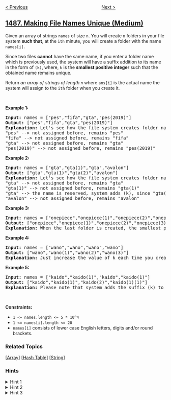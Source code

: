<!--|This file generated by command(leetcode description); DO NOT EDIT.    |-->
<!--+----------------------------------------------------------------------+-->
<!--|@author    awesee <openset.wang@gmail.com>                           |-->
<!--|@link      https://github.com/awesee                                 |-->
<!--|@home      https://github.com/awesee/leetcode                        |-->
<!--+----------------------------------------------------------------------+-->

[< Previous](../xor-operation-in-an-array "XOR Operation in an Array")
　　　　　　　　　　　　　　　　
[Next >](../avoid-flood-in-the-city "Avoid Flood in The City")

## [1487. Making File Names Unique (Medium)](https://leetcode.com/problems/making-file-names-unique "保证文件名唯一")

<p>Given an array of strings <code>names</code> of size <code>n</code>. You will create <code>n</code> folders in your file system <strong>such that</strong>, at the <code>ith</code> minute, you will create a folder with the name <code>names[i]</code>.</p>

<p>Since two files <strong>cannot</strong> have the same name, if you enter a folder name which is previously used,&nbsp;the system&nbsp;will have a suffix&nbsp;addition to its name in the form of <code>(k)</code>,&nbsp;where,&nbsp;<code>k</code> is the <strong>smallest positive integer</strong> such that the obtained name remains unique.</p>

<p>Return <em>an array of strings of length <code>n</code></em> where <code>ans[i]</code> is the actual name the system will assign to the <code>ith</code> folder when you create it.</p>

<p>&nbsp;</p>
<p><strong>Example 1:</strong></p>

<pre>
<strong>Input:</strong> names = [&quot;pes&quot;,&quot;fifa&quot;,&quot;gta&quot;,&quot;pes(2019)&quot;]
<strong>Output:</strong> [&quot;pes&quot;,&quot;fifa&quot;,&quot;gta&quot;,&quot;pes(2019)&quot;]
<strong>Explanation:</strong> Let&#39;s see how the file system creates folder names:
&quot;pes&quot; --&gt; not assigned before, remains &quot;pes&quot;
&quot;fifa&quot; --&gt; not assigned before, remains &quot;fifa&quot;
&quot;gta&quot; --&gt; not assigned before, remains &quot;gta&quot;
&quot;pes(2019)&quot; --&gt; not assigned before, remains &quot;pes(2019)&quot;
</pre>

<p><strong>Example 2:</strong></p>

<pre>
<strong>Input:</strong> names = [&quot;gta&quot;,&quot;gta(1)&quot;,&quot;gta&quot;,&quot;avalon&quot;]
<strong>Output:</strong> [&quot;gta&quot;,&quot;gta(1)&quot;,&quot;gta(2)&quot;,&quot;avalon&quot;]
<strong>Explanation:</strong> Let&#39;s see how the file system creates folder names:
&quot;gta&quot; --&gt; not assigned before, remains &quot;gta&quot;
&quot;gta(1)&quot; --&gt; not assigned before, remains &quot;gta(1)&quot;
&quot;gta&quot; --&gt; the name is reserved, system adds (k), since &quot;gta(1)&quot; is also reserved, systems put k = 2. it becomes &quot;gta(2)&quot;
&quot;avalon&quot; --&gt; not assigned before, remains &quot;avalon&quot;
</pre>

<p><strong>Example 3:</strong></p>

<pre>
<strong>Input:</strong> names = [&quot;onepiece&quot;,&quot;onepiece(1)&quot;,&quot;onepiece(2)&quot;,&quot;onepiece(3)&quot;,&quot;onepiece&quot;]
<strong>Output:</strong> [&quot;onepiece&quot;,&quot;onepiece(1)&quot;,&quot;onepiece(2)&quot;,&quot;onepiece(3)&quot;,&quot;onepiece(4)&quot;]
<strong>Explanation:</strong> When the last folder is created, the smallest positive valid k is 4, and it becomes &quot;onepiece(4)&quot;.
</pre>

<p><strong>Example 4:</strong></p>

<pre>
<strong>Input:</strong> names = [&quot;wano&quot;,&quot;wano&quot;,&quot;wano&quot;,&quot;wano&quot;]
<strong>Output:</strong> [&quot;wano&quot;,&quot;wano(1)&quot;,&quot;wano(2)&quot;,&quot;wano(3)&quot;]
<strong>Explanation:</strong> Just increase the value of k each time you create folder &quot;wano&quot;.
</pre>

<p><strong>Example 5:</strong></p>

<pre>
<strong>Input:</strong> names = [&quot;kaido&quot;,&quot;kaido(1)&quot;,&quot;kaido&quot;,&quot;kaido(1)&quot;]
<strong>Output:</strong> [&quot;kaido&quot;,&quot;kaido(1)&quot;,&quot;kaido(2)&quot;,&quot;kaido(1)(1)&quot;]
<strong>Explanation:</strong> Please note that system adds the suffix (k) to current name even it contained the same suffix before.
</pre>

<p>&nbsp;</p>
<p><strong>Constraints:</strong></p>

<ul>
	<li><code>1 &lt;= names.length &lt;= 5 * 10^4</code></li>
	<li><code>1 &lt;= names[i].length &lt;= 20</code></li>
	<li><code>names[i]</code> consists of lower case English letters, digits and/or round brackets.</li>
</ul>

### Related Topics
  [[Array](../../tag/array/README.md)]
  [[Hash Table](../../tag/hash-table/README.md)]
  [[String](../../tag/string/README.md)]

### Hints
<details>
<summary>Hint 1</summary>
Keep a map of each name and the smallest valid integer that can be appended as a suffix to it.
</details>

<details>
<summary>Hint 2</summary>
If the name is not present in the map, you can use it without adding any suffixes.
</details>

<details>
<summary>Hint 3</summary>
If the name is present in the map, append the smallest proper suffix, and add the new name to the map.
</details>
